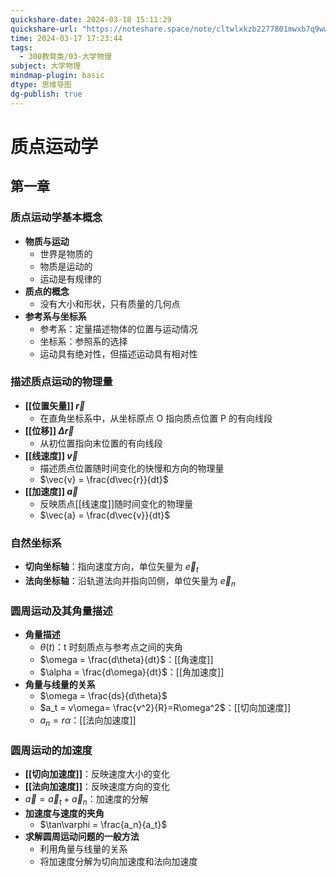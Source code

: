 ```yaml
---
quickshare-date: 2024-03-18 15:11:29
quickshare-url: "https://noteshare.space/note/cltwlxkzb2277801mwxb7q9wwb#U8M/5ZL32R2TPXpw1Rvs3KtGX0IyNtcSqvsvJ+36EyM"
time: 2024-03-17 17:23:44
tags:
  - 300教育类/03-大学物理
subject: 大学物理
mindmap-plugin: basic
dtype: 思维导图
dg-publish: true
---
```


# 质点运动学

## 第一章

### 质点运动学基本概念
- **物质与运动**
    - 世界是物质的
    - 物质是运动的
    - 运动是有规律的
- **质点的概念**
    - 没有大小和形状，只有质量的几何点
- **参考系与坐标系**
    - 参考系：定量描述物体的位置与运动情况
    - 坐标系：参照系的选择
    - 运动具有绝对性，但描述运动具有相对性

### 描述质点运动的物理量
- **[[位置矢量]] $\vec{r}$**
    - 在直角坐标系中，从坐标原点 O 指向质点位置 P 的有向线段
- **[[位移]] $\Delta \vec{r}$**
    - 从初位置指向末位置的有向线段
- **[[线速度]] $\vec{v}$**
    - 描述质点位置随时间变化的快慢和方向的物理量
    - $\vec{v} = \frac{d\vec{r}}{dt}$
- **[[加速度]] $\vec{a}$**
    - 反映质点[[线速度]]随时间变化的物理量
    - $\vec{a} = \frac{d\vec{v}}{dt}$

### 自然坐标系
- **切向坐标轴**：指向速度方向，单位矢量为 $\vec{e}_t$
- **法向坐标轴**：沿轨道法向并指向凹侧，单位矢量为 $\vec{e}_n$

### 圆周运动及其角量描述
- **角量描述**
    - $\theta(t)$：t 时刻质点与参考点之间的夹角
    - $\omega = \frac{d\theta}{dt}$：[[角速度]]
    - $\alpha = \frac{d\omega}{dt}$：[[角加速度]]
- **角量与线量的关系**
    - $\omega = \frac{ds}{d\theta}$
    - $a_t = v\omega= \frac{v^2}{R}=R\omega^2$：[[切向加速度]]
    - $a_n =r\alpha$：[[法向加速度]]

### 圆周运动的加速度
- **[[切向加速度]]**：反映速度大小的变化
- **[[法向加速度]]**：反映速度方向的变化
- $\vec{a} = \vec{a}_t + \vec{a}_n$：加速度的分解
- **加速度与速度的夹角**
    - $\tan\varphi = \frac{a_n}{a_t}$
- **求解圆周运动问题的一般方法**
    - 利用角量与线量的关系
    - 将加速度分解为切向加速度和法向加速度


 